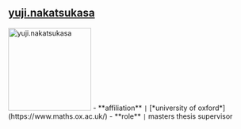 ## [yuji.nakatsukasa](https://people.maths.ox.ac.uk/nakatsukasa/)
<img src="/assets/collaborators/img/yuji.jpg" alt="yuji.nakatsukasa" width="167" />
- **affiliation** <code>&#124;</code> [*university of oxford*](https://www.maths.ox.ac.uk/)
- **role** <code>&#124;</code> masters thesis supervisor